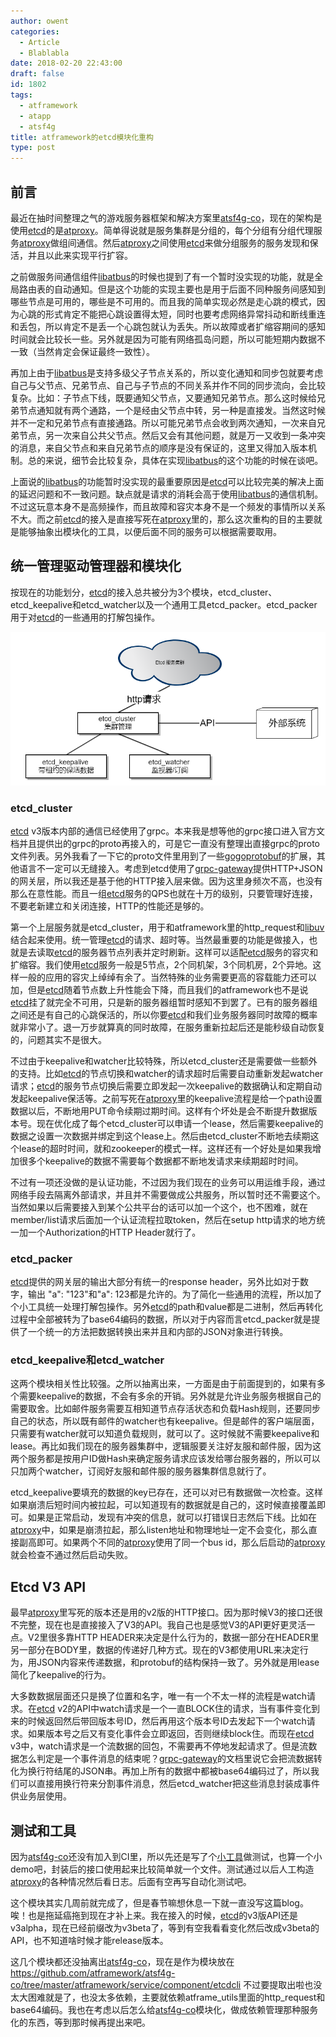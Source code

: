 ```yaml
---
author: owent
categories:
  - Article
  - Blablabla
date: 2018-02-20 22:43:00
draft: false
id: 1802
tags:
  - atframework
  - atapp
  - atsf4g
title: atframework的etcd模块化重构
type: post
---
```


## 前言

最近在抽时间整理之气的游戏服务器框架和解决方案里[atsf4g-co][2]，现在的架构是使用[etcd][3]的是[atproxy][4]。简单得说就是服务集群是分组的，每个分组有分组代理服务[atproxy][4]做组间通信。然后[atproxy][4]之间使用[etcd][3]来做分组服务的服务发现和保活，并且以此来实现平行扩容。

之前做服务间通信组件[libatbus][5]的时候也提到了有一个暂时没实现的功能，就是全局路由表的自动通知。但是这个功能的实现主要也是用于后面不同种服务间感知到哪些节点是可用的，哪些是不可用的。而且我的简单实现必然是走心跳的模式，因为心跳的形式肯定不能把心跳设置得太短，同时也要考虑网络异常抖动和断线重连和丢包，所以肯定不是丢一个心跳包就认为丢失。所以故障或者扩缩容期间的感知时间就会比较长一些。另外就是因为可能有网络孤岛问题，所以可能短期内数据不一致（当然肯定会保证最终一致性）。

再加上由于[libatbus][5]是支持多级父子节点关系的，所以变化通知和同步包就要考虑自己与父节点、兄弟节点、自己与子节点的不同关系并作不同的同步流向，会比较复杂。比如：子节点下线，既要通知父节点，又要通知兄弟节点。那么这时候给兄弟节点通知就有两个通路，一个是经由父节点中转，另一种是直接发。当然这时候并不一定和兄弟节点有直接通路。所以可能兄弟节点会收到两次通知，一次来自兄弟节点，另一次来自公共父节点。然后又会有其他问题，就是万一又收到一条冲突的消息，来自父节点和来自兄弟节点的顺序是没有保证的，这里又得加入版本机制。总的来说，细节会比较复杂，具体在实现[libatbus][5]的这个功能的时候在谈吧。

上面说的[libatbus][5]的功能暂时没实现的最重要原因是[etcd][3]可以比较完美的解决上面的延迟问题和不一致问题。缺点就是请求的消耗会高于使用[libatbus][5]的通信机制。不过这玩意本身不是高频操作，而且故障和容灾本身不是一个频发的事情所以关系不大。而之前[etcd][3]的接入是直接写死在[atproxy][4]里的，那么这次重构的目的主要就是能够抽象出模块化的工具，以便后面不同的服务可以根据需要取用。

## 统一管理驱动管理器和模块化

按现在的功能划分，[etcd][3]的接入总共被分为3个模块，etcd_cluster、etcd_keepalive和etcd_watcher以及一个通用工具etcd_packer。etcd_packer用于对[etcd][3]的一些通用的打解包操作。

![模块关系图](1802-01.png)

### etcd_cluster 

[etcd][3] v3版本内部的通信已经使用了grpc。本来我是想等他的grpc接口进入官方文档并且提供出的grpc的proto再接入的，可是它一直没有整理出直接grpc的proto文件列表。另外我看了一下它的proto文件里用到了一些[gogoprotobuf][7]的扩展，其他语言不一定可以无缝接入。考虑到etcd使用了[grpc-gateway][6]提供HTTP+JSON的网关层，所以我还是基于他的HTTP接入层来做。因为这里身频次不高，也没有那么在意性能。而且一组[etcd][3]服务的QPS也就在十万的级别，只要管理好连接，不要老新建立和关闭连接，HTTP的性能还是够的。

第一个上层服务就是etcd_cluster，用于和atframework里的http_request和[libuv][8]结合起来使用。统一管理[etcd][3]的请求、超时等。当然最重要的功能是做接入，也就是去读取[etcd][3]的服务器节点列表并定时刷新。这样可以适配[etcd][3]服务的容灾和扩缩容。我们使用[etcd][3]服务一般是5节点，2个同机架，3个同机房，2个异地。这样一般的应用的容灾上绰绰有余了。当然特殊的业务需要更高的容载能力还可以加，但是[etcd][3]随着节点数上升性能会下降，而且我们的atframework也不是说[etcd][3]挂了就完全不可用，只是新的服务器组暂时感知不到罢了。已有的服务器组之间还是有自己的心跳保活的，所以你要[etcd][3]和我们业务服务器同时故障的概率就非常小了。退一万步就算真的同时故障，在服务重新拉起后还是能秒级自动恢复的，问题其实不是很大。

不过由于keepalive和watcher比较特殊，所以etcd_cluster还是需要做一些额外的支持。比如[etcd][3]的节点切换和watcher的请求超时后需要自动重新发起watcher请求；[etcd][3]的服务节点切换后需要立即发起一次keepalive的数据确认和定期自动发起keepalive保活等。之前写死在[atproxy][4]里的keepalive流程是给一个path设置数据以后，不断地用PUT命令续期过期时间。这样有个坏处是会不断提升数据版本号。现在优化成了每个etcd_cluster可以申请一个lease，然后需要keepalive的数据之设置一次数据并绑定到这个lease上。然后由etcd_cluster不断地去续期这个lease的超时时间，就和zookeeper的模式一样。这样还有一个好处是如果我增加很多个keepalive的数据不需要每个数据都不断地发请求来续期超时时间。

不过有一项还没做的是认证功能，不过因为我们现在的业务可以用运维手段，通过网络手段去隔离外部请求，并且并不需要做成公共服务，所以暂时还不需要这个。当然如果以后需要接入到某个公共平台的话可以加一个这个，也不困难，就在member/list请求后面加一个认证流程拉取token，然后在setup http请求的地方统一加一个Authorization的HTTP Header就行了。

### etcd_packer

[etcd][3]提供的网关层的输出大部分有统一的response header，另外比如对于数字，输出 "a": "123"和"a": 123都是允许的。为了简化一些通用的流程，所以加了个小工具统一处理打解包操作。另外[etcd][3]的path和value都是二进制，然后再转化过程中全部被转为了base64编码的数据，所以对于内容而言etcd_packer就是提供了一个统一的方法把数据转换出来并且和内部的JSON对象进行转换。

### etcd_keepalive和etcd_watcher

这两个模块相关性比较强。之所以抽离出来，一方面是由于前面提到的，如果有多个需要keepalive的数据，不会有多余的开销。另外就是允许业务服务根据自己的需要取舍。比如邮件服务需要互相知道节点存活状态和负载Hash规则，还要同步自己的状态，所以既有邮件的watcher也有keepalive。但是邮件的客户端层面，只需要有watcher就可以知道负载规则，就可以了。这时候就不需要keepalive和lease。再比如我们现在的服务器集群中，逻辑服要关注好友服和邮件服，因为这两个服务都是按用户ID做Hash来确定服务请求应该发给哪台服务器的，所以可以只加两个watcher，订阅好友服和邮件服的服务器集群信息就行了。

etcd_keepalive要填充的数据的key已存在，还可以对已有数据做一次检查。这样如果崩溃后短时间内被拉起，可以知道现有的数据就是自己的，这时候直接覆盖即可。如果是正常启动，发现有冲突的信息，就可以打错误日志然后下线。比如在[atproxy][4]中，如果是崩溃拉起，那么listen地址和物理地址一定不会变化，那么直接副高即可。如果两个不同的[atproxy][4]使用了同一个bus id，那么后启动的[atproxy][4]就会检查不通过然后启动失败。

## Etcd V3 API

最早[atproxy][4]里写死的版本还是用的v2版的HTTP接口。因为那时候V3的接口还很不完整，现在也是直接接入了V3的API。我自己也是感觉V3的API更好更灵活一点。V2里很多靠HTTP HEADER来决定是什么行为的，数据一部分在HEADER里另一部分在BODY里，数据的传递好几种方式。现在的V3都使用URL来决定行为，用JSON内容来传递数据，和protobuf的结构保持一致了。另外就是用lease简化了keepalive的行为。

大多数数据层面还只是换了位置和名字，唯一有一个不太一样的流程是watch请求。在[etcd][3] v2的API中watch请求是一个一直BLOCK住的请求，当有事件变化到来的时候返回然后带回版本号ID，然后再用这个版本号ID去发起下一个watch请求。如果版本号之后又有变化事件会立即返回，否则继续block住。而现在[etcd][3] v3中，watch请求是一个流数据的回包，不需要再不停地发起请求了。但是流数据怎么判定是一个事件消息的结束呢？[grpc-gateway][6]的文档里说它会把流数据转化为换行符结尾的JSON串。再加上所有的数据中都被base64编码过了，所以我们可以直接用换行符来分割事件消息，然后etcd_watcher把这些消息封装成事件供业务层使用。

## 测试和工具

因为[atsf4g-co][2]还没有加入到CI里，所以先还是写了个[小工具][9]做测试，也算一个小demo吧，封装后的接口使用起来比较简单就一个文件。测试通过以后人工构造[atproxy][4]的各种情况然后看日志。后面有空再写自动化测试吧。

这个模块其实几周前就完成了，但是春节嘛想休息一下就一直没写这篇blog。唉！也是拖延癌拖到现在才补上来。我在接入的时候，[etcd][3]的v3版API还是v3alpha，现在已经前缀改为v3beta了，等到有空我看看变化然后改成v3beta的API，也不知道啥时候才能release版本。

这几个模块都还没抽离出[atsf4g-co][2]，现在是作为模块放在 https://github.com/atframework/atsf4g-co/tree/master/atframework/service/component/etcdcli 不过要提取出啦也没太大困难就是了，也没太多依赖，主要就依赖atframe_utils里面的http_request和base64编码。我也在考虑以后怎么给[atsf4g-co][2]模块化，做成依赖管理那种服务化的东西，等到那时候再提出来吧。

[1]: https://github.com/atframework
[2]: https://github.com/atframework/atsf4g-co
[3]: https://coreos.com/etcd
[4]: https://github.com/atframework/atsf4g-co/tree/master/atframework/service/atproxy
[5]: https://github.com/atframework/libatbus
[6]: https://github.com/grpc-ecosystem/grpc-gateway
[7]: https://github.com/gogo/protobuf
[8]: https://libuv.org
[9]: https://github.com/atframework/atsf4g-co/tree/master/src/tools/etcd-watcher